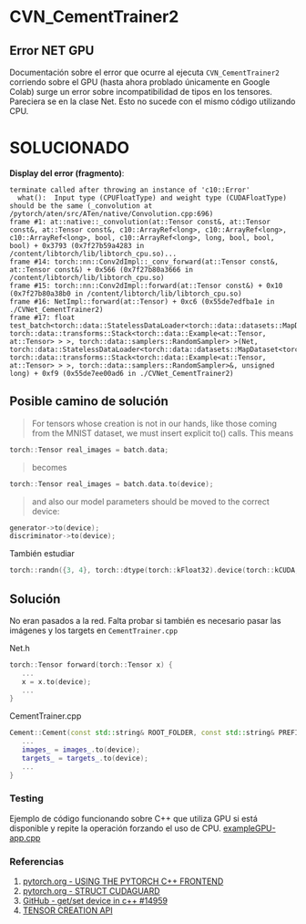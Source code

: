 # CVN_CementTrainer2

## Error NET GPU
Documentación sobre el error que ocurre al ejecuta `CVN_CementTrainer2` corriendo sobre el GPU (hasta ahora problado únicamente en Google Colab) surge un error sobre incompatibilidad de tipos en los tensores. Pareciera se en la clase Net. Esto no sucede con el mismo código utilizando CPU.

# SOLUCIONADO

**Display del error (fragmento)**:
```
terminate called after throwing an instance of 'c10::Error'
  what():  Input type (CPUFloatType) and weight type (CUDAFloatType) should be the same (_convolution at /pytorch/aten/src/ATen/native/Convolution.cpp:696)
frame #1: at::native::_convolution(at::Tensor const&, at::Tensor const&, at::Tensor const&, c10::ArrayRef<long>, c10::ArrayRef<long>, c10::ArrayRef<long>, bool, c10::ArrayRef<long>, long, bool, bool, bool) + 0x3793 (0x7f27b59a4283 in /content/libtorch/lib/libtorch_cpu.so)...
frame #14: torch::nn::Conv2dImpl::_conv_forward(at::Tensor const&, at::Tensor const&) + 0x566 (0x7f27b80a3666 in /content/libtorch/lib/libtorch_cpu.so)
frame #15: torch::nn::Conv2dImpl::forward(at::Tensor const&) + 0x10 (0x7f27b80a38b0 in /content/libtorch/lib/libtorch_cpu.so)
frame #16: NetImpl::forward(at::Tensor) + 0xc6 (0x55de7edfba1e in ./CVNet_CementTrainer2)
frame #17: float test_batch<torch::data::StatelessDataLoader<torch::data::datasets::MapDataset<torch::data::datasets::Cement, torch::data::transforms::Stack<torch::data::Example<at::Tensor, at::Tensor> > >, torch::data::samplers::RandomSampler> >(Net, torch::data::StatelessDataLoader<torch::data::datasets::MapDataset<torch::data::datasets::Cement, torch::data::transforms::Stack<torch::data::Example<at::Tensor, at::Tensor> > >, torch::data::samplers::RandomSampler>&, unsigned long) + 0xf9 (0x55de7ee00ad6 in ./CVNet_CementTrainer2)
```

## Posible camino de solución
>For tensors whose creation is not in our hands, like those coming from the MNIST dataset, we must insert explicit to() calls. This means
```cpp
torch::Tensor real_images = batch.data;
```
>becomes
```cpp
torch::Tensor real_images = batch.data.to(device);
```
>and also our model parameters should be moved to the correct device:
```cpp
generator->to(device);
discriminator->to(device);
```
También estudiar
```cpp
torch::randn({3, 4}, torch::dtype(torch::kFloat32).device(torch::kCUDA, 1).requires_grad(true))
```

## Solución
No eran pasados a la red. Falta probar si también es necesario pasar las imágenes y los targets en `CementTrainer.cpp`


Net.h
```cpp
torch::Tensor forward(torch::Tensor x) {
   ...
   x = x.to(device);
   ...
}
```

CementTrainer.cpp
```cpp
Cement::Cement(const std::string& ROOT_FOLDER, const std::string& PREFIX_FN, const Mode& MODE) {
   ...
   images_ = images_.to(device);
   targets_ = targets_.to(device);
   ...
}
```

### Testing
Ejemplo de código funcionando sobre C++ que utiliza GPU si está disponible y repite la operación forzando el uso de CPU.
[exampleGPU-app.cpp](src/test/torch-test/linux/example-app/exampleGPU-app.cpp)

### Referencias
1. [pytorch.org - USING THE PYTORCH C++ FRONTEND](https://pytorch.org/tutorials/advanced/cpp_frontend.html)
2. [pytorch.org - STRUCT CUDAGUARD](https://pytorch.org/cppdocs/api/structc10_1_1cuda_1_1_c_u_d_a_guard.html#exhale-struct-structc10-1-1cuda-1-1-c-u-d-a-guard)
3. [GitHub - get/set device in c++ #14959](https://github.com/pytorch/pytorch/issues/14959)
4. [TENSOR CREATION API](https://pytorch.org/cppdocs/notes/tensor_creation.html)
